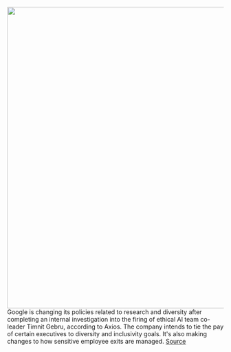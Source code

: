 <img src='https://cdn.vox-cdn.com/thumbor/eUyy4YP0sh6nt54eJunB2AdEbUQ=/0x0:2040x1360/1200x800/filters:focal(857x517:1183x843)/cdn.vox-cdn.com/uploads/chorus_image/image/68845028/acastro_180508_1777_google_IO_0001.0.jpg' width='700px' /><br/>
Google is changing its policies related to research and diversity after completing an internal investigation into the firing of ethical AI team co-leader Timnit Gebru, according to Axios. The company intends to tie the pay of certain executives to diversity and inclusivity goals. It's also making changes to how sensitive employee exits are managed.
<a href='https://www.theverge.com/2021/2/19/22291631/google-diversity-research-policy-changes-timnet-gebru-firing'> Source <a/>
